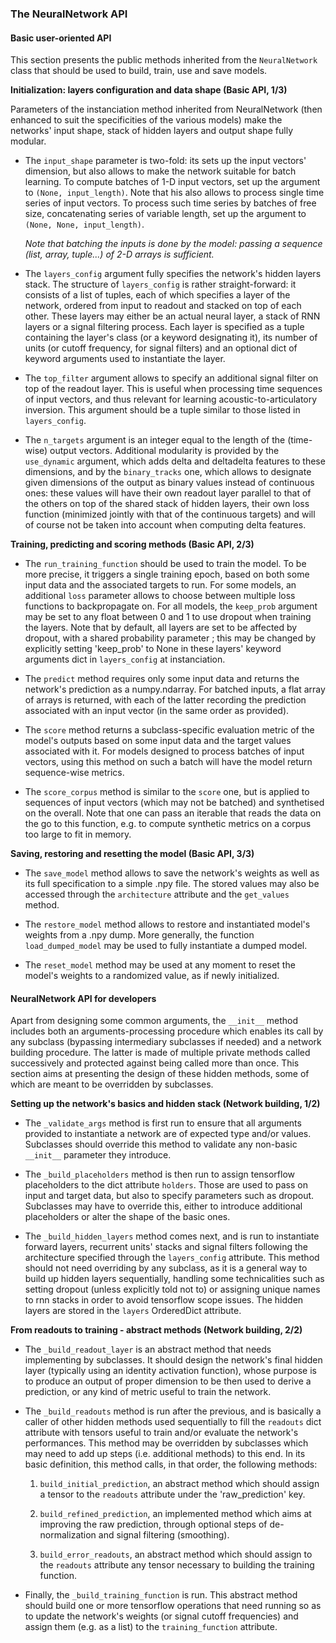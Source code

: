 ### The NeuralNetwork API

#### Basic user-oriented API

This section presents the public methods inherited from the
`NeuralNetwork` class that should be used to build, train,
use and save models.

**Initialization: layers configuration and data shape (Basic API, 1/3)**

Parameters of the instanciation method inherited from NeuralNetwork
(then enhanced to suit the specificities of the various models) make
the networks' input shape, stack of hidden layers and output shape
fully modular.

- The `input_shape` parameter is two-fold: its sets up the input
  vectors' dimension, but also allows to make the network suitable
  for batch learning. To compute batches of 1-D input vectors, set
  up the argument to `(None, input_length)`. Note that his also allows
  to process single time series of input vectors. To process such time
  series by batches of free size, concatenating series of variable
  length, set up the argument to `(None, None, input_length)`.

    _Note that batching the inputs is done by the model: passing
  a sequence (list, array, tuple...) of 2-D arrays is sufficient._

- The `layers_config` argument fully specifies the network's hidden
  layers stack. The structure of `layers_config` is rather straight-forward:
  it consists of a list of tuples, each of which specifies a layer of
  the network, ordered from input to readout and stacked on top of
  each other. These layers may either be an actual neural layer, a
  stack of RNN layers or a signal filtering process. Each layer is
  specified as a tuple containing the layer's class (or a keyword
  designating it), its number of units (or cutoff frequency, for
  signal filters) and an optional dict of keyword arguments used
  to instantiate the layer.

- The `top_filter` argument allows to specify an additional signal
  filter on top of the readout layer. This is useful when processing
  time sequences of input vectors, and thus relevant for learning
  acoustic-to-articulatory inversion. This argument should be a tuple
  similar to those listed in `layers_config`.

- The `n_targets` argument is an integer equal to the length
  of the (time-wise) output vectors. Additional modularity is
  provided by the `use_dynamic` argument, which adds delta and
  deltadelta features to these dimensions, and by the `binary_tracks`
  one, which allows to designate given dimensions of the output
  as binary values instead of continuous ones: these values will
  have their own readout layer parallel to that of the others on
  top of the shared stack of hidden layers, their own loss function
  (minimized jointly with that of the continuous targets) and will
  of course not be taken into account when computing delta features.


**Training, predicting and scoring methods (Basic API, 2/3)**

- The `run_training_function` should be used to train the model.
  To be more precise, it triggers a single training epoch, based
  on both some input data and the associated targets to run. For
  some models, an additional `loss` parameter allows to choose
  between multiple loss functions to backpropagate on. For all
  models, the `keep_prob` argument may be set to any float
  between 0 and 1 to use dropout when training the layers.
  Note that by default, all layers are set to be affected
  by dropout, with a shared probability parameter ; this may
  be changed by explicitly setting 'keep_prob' to None in these
  layers' keyword arguments dict in `layers_config` at instanciation.

- The `predict` method requires only some input data and returns
  the network's prediction as a numpy.ndarray. For batched inputs,
  a flat array of arrays is returned, with each of the latter
  recording the prediction associated with an input vector (in the
  same order as provided).

- The `score` method returns a subclass-specific evaluation metric
  of the model's outputs based on some input data and the target
  values associated with it. For models designed to process batches
  of input vectors, using this method on such a batch will have the
  model return sequence-wise metrics.

- The `score_corpus` method is similar to the `score` one, but is
  applied to sequences of input vectors (which may not be batched)
  and synthetised on the overall. Note that one can pass an iterable
  that reads the data on the go to this function, e.g. to compute
  synthetic metrics on a corpus too large to fit in memory.


**Saving, restoring and resetting the model (Basic API, 3/3)**

- The `save_model` method allows to save the network's weights as
  well as its full specification to a simple .npy file. The stored
  values may also be accessed through the `architecture` attribute
  and the `get_values` method.

- The `restore_model` method allows to restore and instantiated
  model's weights from a .npy dump. More generally, the function
  `load_dumped_model` may be used to fully instantiate a dumped
  model.

- The `reset_model` method may be used at any moment to reset the
  model's weights to a randomized value, as if newly initialized.



#### NeuralNetwork API for developers

Apart from designing some common arguments, the `__init__` method
includes both an arguments-processing procedure which enables its
call by any subclass (bypassing intermediary subclasses if needed)
and a network building procedure. The latter is made of multiple
private methods called successively and protected against being
called more than once. This section aims at presenting the design
of these hidden methods, some of which are meant to be overridden
by subclasses.

**Setting up the network's basics and hidden stack (Network building, 1/2)**

- The `_validate_args` method is first run to ensure that all
  arguments provided to instantiate a network are of expected
  type and/or values. Subclasses should override this method
  to validate any non-basic `__init__` parameter they introduce.

- The `_build_placeholders` method is then run to assign tensorflow
  placeholders to the dict attribute `holders`. Those are used to
  pass on input and target data, but also to specify parameters
  such as dropout. Subclasses may have to override this, either
  to introduce additional placeholders or alter the shape of the
  basic ones.

- The `_build_hidden_layers` method comes next, and is run to
  instantiate forward layers, recurrent units' stacks and signal
  filters following the architecture specified through the
  `layers_config` attribute. This method should not need overriding
  by any subclass, as it is a general way to build up hidden layers
  sequentially, handling some technicalities such as setting dropout
  (unless explicitly told not to) or assigning unique names to
  rnn stacks in order to avoid tensorflow scope issues. The hidden
  layers are stored in the `layers` OrderedDict attribute.


**From readouts to training - abstract methods (Network building, 2/2)**

- The `_build_readout_layer` is an abstract method that needs
  implementing by subclasses. It should design the network's final
  hidden layer (typically using an identity activation function),
  whose purpose is to produce an output of proper dimension to be
  then used to derive a prediction, or any kind of metric useful
  to train the network.

- The `_build_readouts` method is run after the previous, and is
  basically a caller of other hidden methods used sequentially
  to fill the `readouts` dict attribute with tensors useful to
  train and/or evaluate the network's performances. This method
  may be overridden by subclasses which may need to add up steps
  (i.e. additional methods) to this end. In its basic definition,
  this method calls, in that order, the following methods:
    1. `build_initial_prediction`, an abstract method which should
    assign a tensor to the `readouts` attribute under the
    'raw_prediction' key.

    2. `build_refined_prediction`, an implemented method which aims
    at improving the raw prediction, through optional steps of
    de-normalization and signal filtering (smoothing).

    3. `build_error_readouts`, an abstract method which should assign
    to the `readouts` attribute any tensor necessary to building
    the training function.

- Finally, the `_build_training_function` is run. This abstract
  method should build one or more tensorflow operations that
  need running so as to update the network's weights (or signal
  cutoff frequencies) and assign them (e.g. as a list) to the
  `training_function` attribute.
